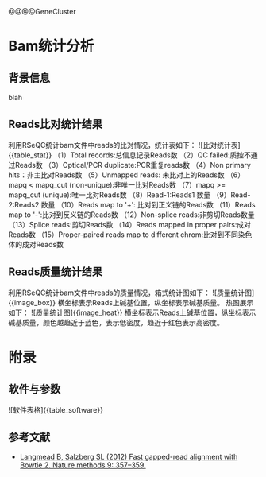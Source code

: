 @@@@GeneCluster
# Bam统计分析
## 背景信息
blah
## Reads比对统计结果
利用RSeQC统计bam文件中reads的比对情况，统计表如下：
![比对统计表]{{table_stat}}
（1）Total records:总信息记录Reads数
（2）QC failed:质控不通过Reads数
（3）Optical/PCR duplicate:PCR重复reads数
（4）Non primary hits：非主比对Reads数
（5）Unmapped reads: 未比对上的Reads数
（6）mapq < mapq_cut (non-unique):非唯一比对Reads数
（7）mapq >= mapq_cut (unique):唯一比对Reads数
（8）Read-1:Reads1 数量
（9）Read-2:Reads2 数量
（10）Reads map to '+': 比对到正义链的Reads数
（11）Reads map to '-':比对到反义链的Reads数
（12）Non-splice reads:非剪切Reads数量
（13）Splice reads:剪切Reads数
（14）Reads mapped in proper pairs:成对Reads数
（15）Proper-paired reads map to different chrom:比对到不同染色体的成对Reads数
## Reads质量统计结果
利用RSeQC统计bam文件中reads的质量情况，箱式统计图如下：
![质量统计图]{{image_box}}
横坐标表示Reads上碱基位置，纵坐标表示碱基质量。
热图展示如下：
![质量统计图]{{image_heat}}
横坐标表示Reads上碱基位置，纵坐标表示碱基质量，颜色越趋近于蓝色，表示低密度，趋近于红色表示高密度。

# 附录
## 软件与参数
![软件表格]{{table_software}}

## 参考文献
* [Langmead B, Salzberg SL (2012) Fast gapped-read alignment with Bowtie 2. Nature methods 9: 357–359.](http://www.nature.com/nmeth/journal/v9/n4/full/nmeth.1923.html)


